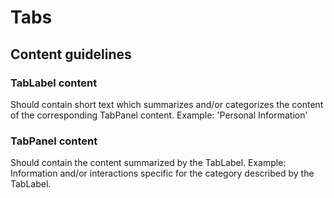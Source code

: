 # Tabs

## Content guidelines

### TabLabel content

Should contain short text which summarizes and/or categorizes the content of the corresponding TabPanel content.
Example: 'Personal Information'

### TabPanel content

Should contain the content summarized by the TabLabel. Example: Information and/or interactions specific for the category described by the TabLabel.

